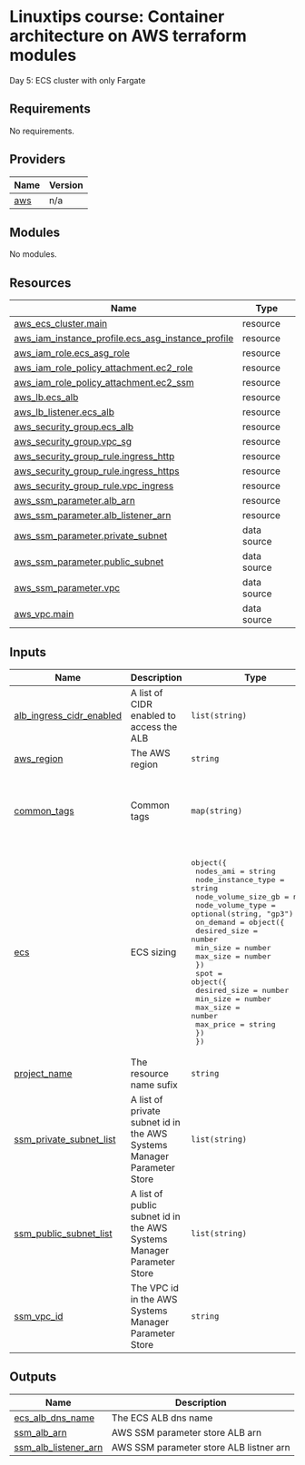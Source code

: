 <!-- BEGIN_TF_DOCS -->
# Linuxtips course: Container architecture on AWS terraform modules

Day 5: ECS cluster with only Fargate

## Requirements

No requirements.

## Providers

| Name | Version |
|------|---------|
| <a name="provider_aws"></a> [aws](#provider\_aws) | n/a |

## Modules

No modules.

## Resources

| Name | Type |
|------|------|
| [aws_ecs_cluster.main](https://registry.terraform.io/providers/hashicorp/aws/latest/docs/resources/ecs_cluster) | resource |
| [aws_iam_instance_profile.ecs_asg_instance_profile](https://registry.terraform.io/providers/hashicorp/aws/latest/docs/resources/iam_instance_profile) | resource |
| [aws_iam_role.ecs_asg_role](https://registry.terraform.io/providers/hashicorp/aws/latest/docs/resources/iam_role) | resource |
| [aws_iam_role_policy_attachment.ec2_role](https://registry.terraform.io/providers/hashicorp/aws/latest/docs/resources/iam_role_policy_attachment) | resource |
| [aws_iam_role_policy_attachment.ec2_ssm](https://registry.terraform.io/providers/hashicorp/aws/latest/docs/resources/iam_role_policy_attachment) | resource |
| [aws_lb.ecs_alb](https://registry.terraform.io/providers/hashicorp/aws/latest/docs/resources/lb) | resource |
| [aws_lb_listener.ecs_alb](https://registry.terraform.io/providers/hashicorp/aws/latest/docs/resources/lb_listener) | resource |
| [aws_security_group.ecs_alb](https://registry.terraform.io/providers/hashicorp/aws/latest/docs/resources/security_group) | resource |
| [aws_security_group.vpc_sg](https://registry.terraform.io/providers/hashicorp/aws/latest/docs/resources/security_group) | resource |
| [aws_security_group_rule.ingress_http](https://registry.terraform.io/providers/hashicorp/aws/latest/docs/resources/security_group_rule) | resource |
| [aws_security_group_rule.ingress_https](https://registry.terraform.io/providers/hashicorp/aws/latest/docs/resources/security_group_rule) | resource |
| [aws_security_group_rule.vpc_ingress](https://registry.terraform.io/providers/hashicorp/aws/latest/docs/resources/security_group_rule) | resource |
| [aws_ssm_parameter.alb_arn](https://registry.terraform.io/providers/hashicorp/aws/latest/docs/resources/ssm_parameter) | resource |
| [aws_ssm_parameter.alb_listener_arn](https://registry.terraform.io/providers/hashicorp/aws/latest/docs/resources/ssm_parameter) | resource |
| [aws_ssm_parameter.private_subnet](https://registry.terraform.io/providers/hashicorp/aws/latest/docs/data-sources/ssm_parameter) | data source |
| [aws_ssm_parameter.public_subnet](https://registry.terraform.io/providers/hashicorp/aws/latest/docs/data-sources/ssm_parameter) | data source |
| [aws_ssm_parameter.vpc](https://registry.terraform.io/providers/hashicorp/aws/latest/docs/data-sources/ssm_parameter) | data source |
| [aws_vpc.main](https://registry.terraform.io/providers/hashicorp/aws/latest/docs/data-sources/vpc) | data source |

## Inputs

| Name | Description | Type | Default | Required |
|------|-------------|------|---------|:--------:|
| <a name="input_alb_ingress_cidr_enabled"></a> [alb\_ingress\_cidr\_enabled](#input\_alb\_ingress\_cidr\_enabled) | A list of CIDR enabled to access the ALB | `list(string)` | <pre>[<br>  "0.0.0.0/0"<br>]</pre> | no |
| <a name="input_aws_region"></a> [aws\_region](#input\_aws\_region) | The AWS region | `string` | `"us-east-1"` | no |
| <a name="input_common_tags"></a> [common\_tags](#input\_common\_tags) | Common tags | `map(string)` | <pre>{<br>  "created_by": "terraform-linuxtips-aws-container-architecture",<br>  "day": "day2",<br>  "sandbox": "linuxtips"<br>}</pre> | no |
| <a name="input_ecs"></a> [ecs](#input\_ecs) | ECS sizing | <pre>object({<br>    nodes_ami           = string<br>    node_instance_type  = string<br>    node_volume_size_gb = number<br>    node_volume_type    = optional(string, "gp3")<br>    on_demand = object({<br>      desired_size = number<br>      min_size     = number<br>      max_size     = number<br>    })<br>    spot = object({<br>      desired_size = number<br>      min_size     = number<br>      max_size     = number<br>      max_price    = string<br>    })<br>  })</pre> | n/a | yes |
| <a name="input_project_name"></a> [project\_name](#input\_project\_name) | The resource name sufix | `string` | `"linuxtips"` | no |
| <a name="input_ssm_private_subnet_list"></a> [ssm\_private\_subnet\_list](#input\_ssm\_private\_subnet\_list) | A list of private subnet id in the AWS Systems Manager Parameter Store | `list(string)` | <pre>[<br>  "/linuxtips/vpc/subnet_private_us_east_1a_id",<br>  "/linuxtips/vpc/subnet_private_us_east_1b_id",<br>  "/linuxtips/vpc/subnet_private_us_east_1c_id"<br>]</pre> | no |
| <a name="input_ssm_public_subnet_list"></a> [ssm\_public\_subnet\_list](#input\_ssm\_public\_subnet\_list) | A list of public subnet id in the AWS Systems Manager Parameter Store | `list(string)` | <pre>[<br>  "/linuxtips/vpc/subnet_public_us_east_1a_id",<br>  "/linuxtips/vpc/subnet_public_us_east_1b_id",<br>  "/linuxtips/vpc/subnet_public_us_east_1c_id"<br>]</pre> | no |
| <a name="input_ssm_vpc_id"></a> [ssm\_vpc\_id](#input\_ssm\_vpc\_id) | The VPC id in the AWS Systems Manager Parameter Store | `string` | `"/linuxtips/vpc/vpc_id"` | no |

## Outputs

| Name | Description |
|------|-------------|
| <a name="output_ecs_alb_dns_name"></a> [ecs\_alb\_dns\_name](#output\_ecs\_alb\_dns\_name) | The ECS ALB dns name |
| <a name="output_ssm_alb_arn"></a> [ssm\_alb\_arn](#output\_ssm\_alb\_arn) | AWS SSM parameter store ALB arn |
| <a name="output_ssm_alb_listener_arn"></a> [ssm\_alb\_listener\_arn](#output\_ssm\_alb\_listener\_arn) | AWS SSM parameter store ALB listner arn |
<!-- END_TF_DOCS -->